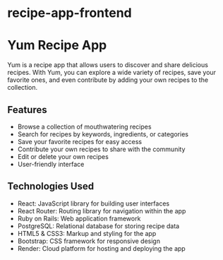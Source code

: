 # recipe-app-frontend

# Yum Recipe App

Yum is a recipe app that allows users to discover and share delicious recipes. With Yum, you can explore a wide variety of recipes, save your favorite ones, and even contribute by adding your own recipes to the collection.

## Features

- Browse a collection of mouthwatering recipes
- Search for recipes by keywords, ingredients, or categories
- Save your favorite recipes for easy access
- Contribute your own recipes to share with the community
- Edit or delete your own recipes
- User-friendly interface 

## Technologies Used

- React: JavaScript library for building user interfaces
- React Router: Routing library for navigation within the app
- Ruby on Rails: Web application framework
- PostgreSQL: Relational database for storing recipe data
- HTML5 & CSS3: Markup and styling for the app
- Bootstrap: CSS framework for responsive design
- Render: Cloud platform for hosting and deploying the app
